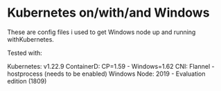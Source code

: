 # Kubernetes on/with/and Windows

These are config files i used to get Windows node up and running withKubernetes.

Tested with:

Kubernetes: v1.22.9
ContainerD: CP=1.59 - Windows=1.62
CNI: Flannel - hostprocess (needs to be enabled)
Windows Node: 2019 - Evaluation edition (1809)

